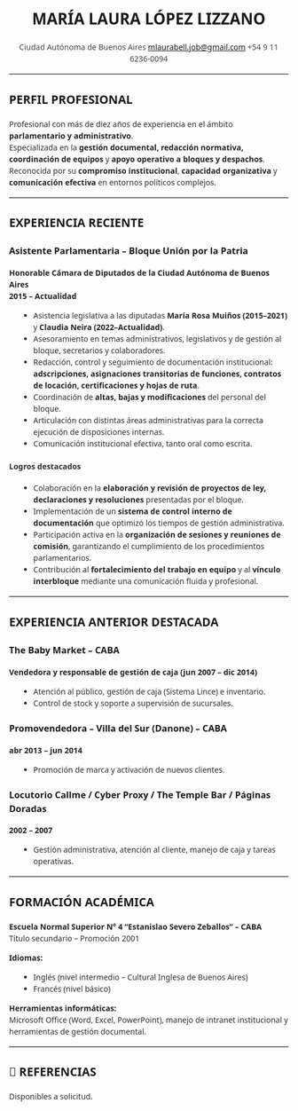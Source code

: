 <style>
  h1, h2, h3 {
    color: #1A1A1A;
    font-family: 'Segoe UI', sans-serif;
    font-weight: 600;
  }

  body {
    font-family: 'Segoe UI', sans-serif;
    color: #2E2E2E;
    line-height: 1.5;
    margin: 40px;
  }

  hr {
    border: none;
    border-top: 1.5px solid #CCC;
    margin: 16px 0;
  }

  ul {
    margin-left: 20px;
  }

  strong {
    color: #222;
  }

  em {
    color: #444;
  }

  .header {
    text-align: center;
    margin-bottom: 20px;
  }

  .header h1 {
    margin-bottom: 5px;
  }

  .contact {
    text-align: center;
    font-size: 14px;
    color: #444;
  }
</style>

<div class="header">
  <h1>MARÍA LAURA LÓPEZ LIZZANO</h1>
</div>

<div class="contact">
 Ciudad Autónoma de Buenos Aires  
 <a href="mailto:mlaurabell.job@gmail.com">mlaurabell.job@gmail.com</a>  
 +54 9 11 6236-0094  
</div>

---

## PERFIL PROFESIONAL

Profesional con más de diez años de experiencia en el ámbito **parlamentario y administrativo**.  
Especializada en la **gestión documental, redacción normativa, coordinación de equipos** y **apoyo operativo a bloques y despachos**.  
Reconocida por su **compromiso institucional**, **capacidad organizativa** y **comunicación efectiva** en entornos políticos complejos.

---

## EXPERIENCIA RECIENTE

### Asistente Parlamentaria – Bloque Unión por la Patria  
**Honorable Cámara de Diputados de la Ciudad Autónoma de Buenos Aires**  
**2015 – Actualidad**

- Asistencia legislativa a las diputadas **María Rosa Muiños (2015–2021)** y **Claudia Neira (2022–Actualidad)**.  
- Asesoramiento en temas administrativos, legislativos y de gestión al bloque, secretarios y colaboradores.  
- Redacción, control y seguimiento de documentación institucional: **adscripciones, asignaciones transitorias de funciones, contratos de locación, certificaciones y hojas de ruta**.  
- Coordinación de **altas, bajas y modificaciones** del personal del bloque.  
- Articulación con distintas áreas administrativas para la correcta ejecución de disposiciones internas.  
- Comunicación institucional efectiva, tanto oral como escrita.  

#### Logros destacados
- Colaboración en la **elaboración y revisión de proyectos de ley, declaraciones y resoluciones** presentadas por el bloque.  
- Implementación de un **sistema de control interno de documentación** que optimizó los tiempos de gestión administrativa.  
- Participación activa en la **organización de sesiones y reuniones de comisión**, garantizando el cumplimiento de los procedimientos parlamentarios.  
- Contribución al **fortalecimiento del trabajo en equipo** y al **vínculo interbloque** mediante una comunicación fluida y profesional.

---

## EXPERIENCIA ANTERIOR DESTACADA

### The Baby Market – CABA  
**Vendedora y responsable de gestión de caja (jun 2007 – dic 2014)**  
- Atención al público, gestión de caja (Sistema Lince) e inventario.  
- Control de stock y soporte a supervisión de sucursales.  

### Promovendedora – Villa del Sur (Danone) – CABA  
**abr 2013 – jun 2014**  
- Promoción de marca y activación de nuevos clientes.  

### Locutorio Callme / Cyber Proxy / The Temple Bar / Páginas Doradas  
**2002 – 2007**  
- Gestión administrativa, atención al cliente, manejo de caja y tareas operativas.  

---

## FORMACIÓN ACADÉMICA

**Escuela Normal Superior N° 4 “Estanislao Severo Zeballos” – CABA**  
Título secundario – Promoción 2001  

**Idiomas:**  
- Inglés (nivel intermedio – Cultural Inglesa de Buenos Aires)  
- Francés (nivel básico)  

**Herramientas informáticas:**  
Microsoft Office (Word, Excel, PowerPoint), manejo de intranet institucional y herramientas de gestión documental.  

---

## 📎 REFERENCIAS

Disponibles a solicitud.
